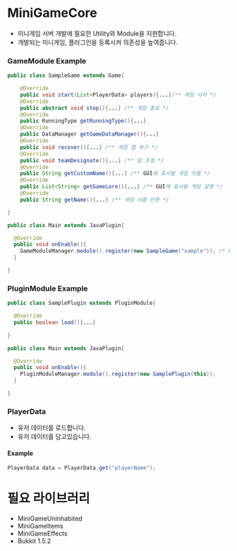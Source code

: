 # MiniGameCore
- 미니게임 서버 개발에 필요한 Utility와 Module을 지원합니다.
- 개발되는 미니게임, 플러그인을 등록시켜 의존성을 높여줍니다.

### GameModule Example
```java
public class SampleGame extends Game{

    @Override
    public void start(List<PlayerData> players){...}/** 게임 시작 */
    @Override
    public abstract void stop(){...} /** 게임 종료 */
    @Override    
    public RunningType getRunningType(){...}
    @Override
    public DataManager getGameDataManager(){...}
    @Override
    public void recover(){...} /** 게임 맵 복구 */
    @Override    
    public void teamDesignate(){...} /** 팀 추첨 */
    @Override
    public String getCustomName(){...} /** GUI에 표시될 게임 이름 */
    @Override
    public List<String> getGameLore(){...} /** GUI에 표시될 게임 설명 */
    @Override
    public String getName(){...} /** 게임 이름 반환 */

}
```
```java
public class Main extends JavaPlugin{

  @Override
  public void onEnable(){
    GameModuleManager.module().register(new SampleGame("sample")); /* Register GameModule */
  }

}
```

### PluginModule Example
```java
public class SamplePlugin extends PluginModule{

  @Override
  public boolean load(){...}
  
}
```
```java
public class Main extends JavaPlugin{

  @Override
  public void onEnable(){
    PluginModuleManager.module().register(new SamplePlugin(this));
  }

}
```
### PlayerData
- 유저 데이터를 로드합니다.
- 유저 데이터를 담고있습니다.
#### Example
```java
PlayerData data = PlayerData.get("playerName");
```

# 필요 라이브러리
- MiniGameUninhabited
- MiniGameItems
- MiniGameEffects
- Bukkit 1.5.2

